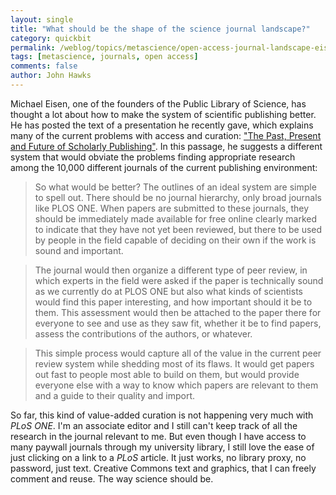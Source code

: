 ```yaml
---
layout: single 
title: "What should be the shape of the science journal landscape?" 
category: quickbit
permalink: /weblog/topics/metascience/open-access-journal-landscape-eisen-2013.html
tags: [metascience, journals, open access] 
comments: false 
author: John Hawks 
---
```


Michael Eisen, one of the founders of the Public Library of Science, has thought a lot about how to make the system of scientific publishing better. He has posted the text of a presentation he recently gave, which explains many of the current problems with access and curation: <a href="http://www.michaeleisen.org/blog/?p=1346">"The Past, Present and Future of Scholarly Publishing"</a>. In this passage, he suggests a different system that would obviate the problems finding appropriate research among the 10,000 different journals of the current publishing environment:

<blockquote>So what would be better? The outlines of an ideal system are simple to spell out. There should be no journal hierarchy, only broad journals like PLOS ONE. When papers are submitted to these journals, they should be immediately made available for free online  clearly marked to indicate that they have not yet been reviewed, but there to be used by people in the field capable of deciding on their own if the work is sound and important.</blockquote>

<blockquote>The journal would then organize a different type of peer review, in which experts in the field were asked if the paper is technically sound  as we currently do at PLOS ONE  but also what kinds of scientists would find this paper interesting, and how important should it be to them. This assessment would then be attached to the paper  there for everyone to see and use as they saw fit, whether it be to find papers, assess the contributions of the authors, or whatever.</blockquote>

<blockquote>This simple process would capture all of the value in the current peer review system while shedding most of its flaws. It would get papers out fast to people most able to build on them, but would provide everyone else with a way to know which papers are relevant to them and a guide to their quality and import.</blockquote> 

So far, this kind of value-added curation is not happening very much with <em>PLoS ONE</em>. I'm an associate editor and I still can't keep track of all the research in the journal relevant to me. But even though I have access to many paywall journals through my university library, I still love the ease of just clicking on a link to a <em>PLoS</em> article. It just works, no library proxy, no password, just text. Creative Commons text and graphics, that I can freely comment and reuse. The way science should be. 





